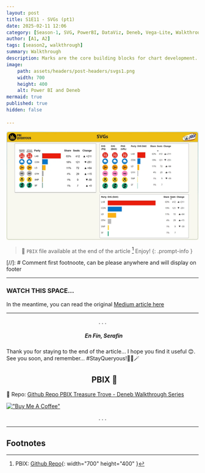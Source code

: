 ```yaml
---
layout: post
title: S1E11 - SVGs (pt1)
date: 2025-02-11 12:06
category: [Season-1, SVG, PowerBI, DataViz, Deneb, Vega-Lite, Walkthrough]
author: [A1, A2]
tags: [season2, walkthrough]
summary: Walkthrough
description: Marks are the core building blocks for chart development. In this article we will take a little dip into the different mark types available🕊️🧙🏼‍♂️✨
image: 
    path: assets/headers/post-headers/svgs1.png
    width: 700
    height: 400
    alt: Power BI and Deneb
mermaid: true
published: true
hidden: false

---
```


![Styling Marks](assets/img/deneb_walkthrough_images/11a_svg.webp "Styling Marks")

> 💌 `PBIX` file available at the end of the article [^fn-pbix]  Enjoy!
{: .prompt-info }

[//]: # Comment first footnoote, can be please anywhere and will display on footer
[^fn-pbix]: PBIX: [Github Repo](https://github.com/PBI-DataVizzle/Deneb/tree/main/Medium-VegaLite-Series){: width="700" height="400" }

---

### WATCH THIS SPACE...

In the meantime, you can read the original [Medium article here](https://medium.com/@pbi-datavizzle/deneb-vega-lite-and-pbi-core-visuals-svg-images-part-1-9e3d8cd77351)

---


<p style="text-align: center;">. . .</p>

##### <center> <i class="fa-solid fa-heart-circle-check fa-2x"></i>&nbsp; En Fin, Serafin </center>
Thank you for staying to the end of the article… I hope you find it useful 😊. See you soon, and remember... #StayQueryous!🧙‍♂️🪄  

## <center><i class="fa-solid fa-download" aria-hidden="true"></i>&nbsp;  PBIX 💾 </center>
🔗 Repo: [Github Repo PBIX Treasure Trove - Deneb Walkthrough Series](https://github.com/PBI-DataVizzle/Deneb/tree/main/Medium-VegaLite-Series)  

[!["Buy Me A Coffee"](https://www.buymeacoffee.com/assets/img/custom_images/orange_img.png)](https://buymeacoffee.com/pbidatavizzle) 

<p style="text-align: center;">. . .</p> 
<!-- <br> -->

---
## Footnotes